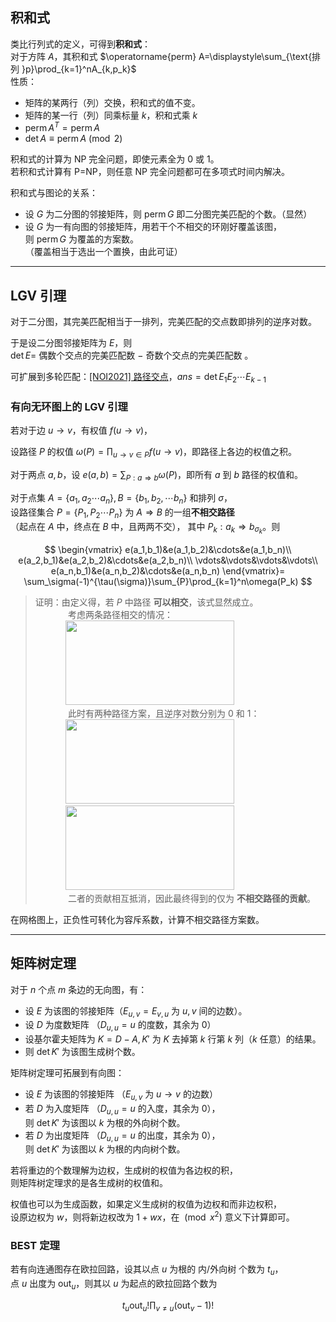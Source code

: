 ## 积和式
类比行列式的定义，可得到**积和式**：  
对于方阵 $A$，其积和式 $\operatorname{perm} A=\displaystyle\sum_{\text{排列 }p}\prod_{k=1}^nA_{k,p_k}$  
性质：
- 矩阵的某两行（列）交换，积和式的值不变。
- 矩阵的某一行（列）同乘标量 $k$，积和式乘 $k$
- $\operatorname{perm}A^T=\operatorname{perm}A$
- $\det A\equiv\operatorname{perm} A\pmod 2$

积和式的计算为 NP 完全问题，即使元素全为 $0$ 或 $1$。  
若积和式计算有 P=NP，则任意 NP 完全问题都可在多项式时间内解决。  

积和式与图论的关系：
- 设 $G$ 为二分图的邻接矩阵，则 $\operatorname{perm} G$ 即二分图完美匹配的个数。（显然）
- 设 $G$ 为一有向图的邻接矩阵，用若干个不相交的环刚好覆盖该图，  
  则 $\operatorname{perm} G$ 为覆盖的方案数。  
  （覆盖相当于选出一个置换，由此可证）

---------------------------------------


## LGV 引理
对于二分图，其完美匹配相当于一排列，完美匹配的交点数即排列的逆序对数。

于是设二分图邻接矩阵为 $E$，则  
$\det E=$ 偶数个交点的完美匹配数 $-$ 奇数个交点的完美匹配数 。  

可扩展到多轮匹配：[[NOI2021] 路径交点](https://www.luogu.com.cn/problem/P7736)，$ans=\det E_1E_2\cdots E_{k-1}$


### 有向无环图上的 LGV 引理

若对于边 $u\rightarrow v$，有权值 $f(u\rightarrow v)$，

设路径 $P$ 的权值 $\omega(P)=\displaystyle\prod_{u\rightarrow v\in P}f(u\rightarrow v)$，即路径上各边的权值之积。

对于两点 $a,b$，设 $e(a,b)=\displaystyle\sum_{P:a\Rightarrow b}\omega(P)$，即所有 $a$ 到 $b$ 路径的权值和。

对于点集 $A=\{a_1,a_2\cdots a_n\},B=\{b_1,b_2,\cdots b_n\}$ 和排列 $\sigma$，  
设路径集合 $P=\{P_1,P_2\cdots P_n\}$ 为 $A\Rightarrow B$ 的一组**不相交路径**  
（起点在 $A$ 中，终点在 $B$ 中，且两两不交），
  其中 $P_k:a_k\Rightarrow b_{\sigma_k}$。则

$$
\begin{vmatrix}
e(a_1,b_1)&e(a_1,b_2)&\cdots&e(a_1,b_n)\\
e(a_2,b_1)&e(a_2,b_2)&\cdots&e(a_2,b_n)\\
\vdots&\vdots&\vdots&\vdots\\
e(a_n,b_1)&e(a_n,b_2)&\cdots&e(a_n,b_n)
\end{vmatrix}=
\sum_\sigma(-1)^{\tau(\sigma)}\sum_{P}\prod_{k=1}^n\omega(P_k)
$$

> 证明：由定义得，若 $P$ 中路径 **可以相交**，该式显然成立。  
> $\qquad\quad$ 考虑两条路径相交的情况：  
> $\qquad\quad$<img src=./lgv.png width=270 height=135>  
> $\qquad\quad$ 此时有两种路径方案，且逆序对数分别为 $0$ 和 $1$：  
> $\qquad\quad$<img src=./lgv1.png width=270 height=135>   
> $\qquad\quad$<img src=lgv2.png width=270 height=135>   
> $\qquad\quad$ 二者的贡献相互抵消，因此最终得到的仅为 **不相交路径的贡献**。 

在网格图上，正负性可转化为容斥系数，计算不相交路径方案数。

---------------------------------------

## 矩阵树定理
对于 $n$ 个点 $m$ 条边的无向图，有：  
- 设 $E$ 为该图的邻接矩阵（$E_{u,v}=E_{v,u}$ 为 $u,v$ 间的边数）。
- 设 $D$ 为度数矩阵 （$D_{u,u}=u$ 的度数，其余为 $0$）
- 设基尔霍夫矩阵为 $K=D-A,K'$ 为 $K$ 去掉第 $k$ 行第 $k$ 列（$k$ 任意）的结果。
- 则 $\det K'$ 为该图生成树个数。

矩阵树定理可拓展到有向图：
- 设 $E$ 为该图的邻接矩阵 （$E_{u,v}$ 为 $u\rightarrow v$ 的边数）
- 若 $D$ 为入度矩阵 （$D_{u,u}=u$ 的入度，其余为 $0$），  
  则 $\det K'$ 为该图以 $k$ 为根的外向树个数。
- 若 $D$ 为出度矩阵 （$D_{u,u}=u$ 的出度，其余为 $0$），  
  则 $\det K'$ 为该图以 $k$ 为根的内向树个数。

若将重边的个数理解为边权，生成树的权值为各边权的积，  
则矩阵树定理求的是各生成树的权值和。

权值也可以为生成函数，如果定义生成树的权值为边权和而非边权积，  
设原边权为 $w$，则将新边权改为 $1+wx$，在 $\pmod{x^2}$ 意义下计算即可。

### BEST 定理

若有向连通图存在欧拉回路，设其以点 $u$ 为根的 内/外向树 个数为 $t_u$，  
点 $u$ 出度为 $\operatorname{out}_u$，则其以 $u$ 为起点的欧拉回路个数为

$$t_u\operatorname{out}_u!\prod_{v\not =u}(\operatorname{out}_v-1)!$$
